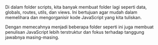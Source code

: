 Di dalam folder scripts, kita banyak membuat folder lagi seperti data, globals, routes, utils, dan views. Ini bertujuan agar mudah dalam memelihara dan mengorganisir kode JavaScript yang kita tuliskan.

Dengan memecahnya menjadi beberapa folder seperti ini juga membuat penulisan JavaScript lebih terstruktur dan fokus terhadap tanggung jawabnya masing-masing.